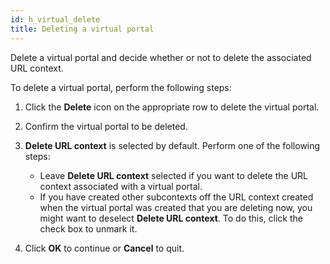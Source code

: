 ```yaml
---
id: h_virtual_delete
title: Deleting a virtual portal
---
```





Delete a virtual portal and decide whether or not to delete the associated URL context.

To delete a virtual portal, perform the following steps:

1.  Click the **Delete** icon on the appropriate row to delete the virtual portal.

2.  Confirm the virtual portal to be deleted.

3.  **Delete URL context** is selected by default. Perform one of the following steps:

    -   Leave **Delete URL context** selected if you want to delete the URL context associated with a virtual portal.
    -   If you have created other subcontexts off the URL context created when the virtual portal was created that you are deleting now, you might want to deselect **Delete URL context**. To do this, click the check box to unmark it.
    
4.  Click **OK** to continue or **Cancel** to quit.


